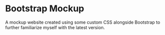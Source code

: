 # Bootstrap Mockup

A mockup website created using some custom CSS alongside Bootstrap to further familiarize myself with the latest version.
